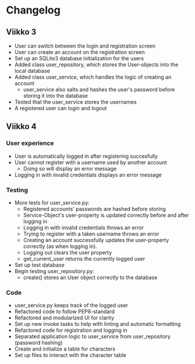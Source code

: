 # Changelog

## Viikko 3

* User can switch between the login and registration screen
* User can create an account on the registration screen
* Set up an SQLite3 database initialization for the users
* Added class user_repository, which stores the User-objects into the local database
* Added class user_service, which handles the logic of creating an account
  * user_service also salts and hashes the user's password before storing it into the database
* Tested that the user_service stores the usernames
* A registered user can login and logout

## Viikko 4

### User experience
* User is automatically logged in after registering succesfully
* User cannot register with a username used by another account
  * Doing so will display an error message
* Logging in with invalid credentials displays an error message

### Testing
* More tests for user_service.py:
  * Registered accounts' passwords are hashed before storing
  * Service-Object's user-property is updated correctly before and after logging in
  * Logging in with invalid credentials throws an error
  * Trying to register with a taken username throws an error
  * Creating an account successfully updates the user-property correctly (as when logging in).
  * Logging out clears the user property
  * get_current_user returns the currently logged user
* Set up test database
* Begin testing user_repository.py:
  * create() stores an User object correctly to the database

### Code
* user_service.py keeps track of the logged user
* Refactored code to follow PEP8-standard
* Refactored and modularized UI for clarity
* Set up new invoke tasks to help with linting and automatic formatting
* Refactored code for registration and logging in
* Separated application logic to user_service from user_repository (password hashing)
* Create and initialize a table for characters
* Set up files to interact with the character table
